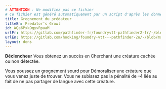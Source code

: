 ```yaml
---
# ATTENTION : Ne modifiez pas ce fichier
# Ce fichier est généré automatiquement par un script d'après les données du module Foundry VTT officiel et de sa traduction
title: Grognement du prédateur
titleEn: Predator’s Growl
id: WQa6PxkOgyvRpaaM
urlFr: https://gitlab.com/pathfinder-fr/foundryvtt-pathfinder2-fr/-/blob/master/data/feats/WQa6PxkOgyvRpaaM.htm
urlEn: https://gitlab.com/hooking/foundry-vtt---pathfinder-2e/-/blob/master/packs/data/feats.db/predator's-growl.json
layout: dons
---
```

**Déclencheur** Vous obtenez un succès en Cherchant une créature cachée ou non détectée.

Vous poussez un grognement sourd pour Démoraliser une créature que vous venez juste de trouver. Vous ne subissez pas la pénalité de –4 liée au fait de ne pas partager de langue avec cette créature.

